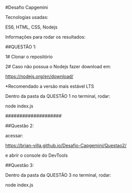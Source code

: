 #Desafio Capgemini


Tecnologias usadas:

ES6, HTML, CSS, Nodejs


Informações para rodar os resultados:


##QUESTÃO 1:

1# Clonar o repositório

2# Caso não possua o Nodejs fazer download em:

https://nodejs.org/en/download/ 

*Recomendado a versão mais estável LTS

Dentro da pasta da QUESTÃO 1 no terminal, rodar:

node index.js



####################


##Questão 2:

acessar:

https://brian-villa.github.io/Desafio-Capgemini/Questao2/

e abrir o console do DevTools


##Questão 3:

Dentro da pasta da QUESTÃO 3 no terminal, rodar:

node index.js






